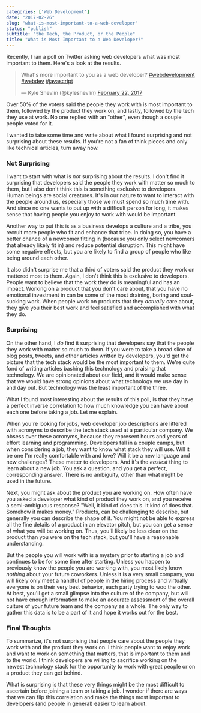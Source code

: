```yaml
---
categories: ['Web Development']
date: "2017-02-26"
slug: "what-is-most-important-to-a-web-developer"
status: "publish"
subtitle: "the Tech, the Product, or the People"
title: "What is Most Important to a Web Developer?"
---
```


Recently, I ran a poll on Twitter asking web developers what was most important to them. Here's a look at the results.

<blockquote class="twitter-tweet" data-lang="en"><p lang="en" dir="ltr">What's more important to you as a web developer? <a href="https://twitter.com/hashtag/webdevelopment?src=hash">#webdevelopment</a> <a href="https://twitter.com/hashtag/webdev?src=hash">#webdev</a> <a href="https://twitter.com/hashtag/javascript?src=hash">#javascript</a></p>— Kyle Shevlin (@kyleshevlin) <a href="https://twitter.com/kyleshevlin/status/834529080162738177">February 22, 2017</a></blockquote>

<script async src="//platform.twitter.com/widgets.js" charset="utf-8"></script>

Over 50% of the voters said the people they work with is most important to them, followed by the product they work on, and lastly, followed by the tech they use at work. No one replied with an "other", even though a couple people voted for it.

I wanted to take some time and write about what I found surprising and not surprising about these results. If you're not a fan of think pieces and only like technical articles, turn away now.

### Not Surprising

I want to start with what is _not_ surprising about the results. I don't find it surprising that developers said the people they work with matter so much to them, but I also don't think this is something exclusive to developers. Human beings are social creatures. It's in our nature to want to interact with the people around us, especially those we must spend so much time with. And since no one wants to put up with a difficult person for long, it makes sense that having people you enjoy to work with would be important.

Another way to put this is as a business develops a culture and a tribe, you recruit more people who fit and enhance that tribe. In doing so, you have a better chance of a newcomer fitting in (because you only select newcomers that already likely fit in) and reduce potential disruption. This might have some negative effects, but you are likely to find a group of people who like being around each other.

It also didn't surprise me that a third of voters said the product they work on mattered most to them. Again, I don't think this is exclusive to developers. People want to believe that the work they do is meaningful and has an impact. Working on a product that you don't care about, that you have no emotional investment in can be some of the most draining, boring and soul-sucking work. When people work on products that they _actually_ care about, they give you their best work and feel satisfied and accomplished with what they do.

### Surprising

On the other hand, I _do_ find it surprising that developers say that the people they work with matter so much to them. If you were to take a broad slice of blog posts, tweets, and other articles written by developers, you'd get the picture that the tech stack would be the most important to them. We're quite fond of writing articles bashing this technology and praising that technology. We are opinionated about our field, and it would make sense that we would have strong opinions about what technology we use day in and day out. But technology was the least important of the three.

What I found most interesting about the results of this poll, is that they have a perfect inverse correlation to how much knowledge you can have about each one before taking a job. Let me explain.

When you're looking for jobs, web developer job descriptions are littered with acronyms to describe the tech stack used at a particular company. We obsess over these acronyms, because they represent hours and years of effort learning and programming. Developers fall in a couple camps, but when considering a job, they want to know what stack they will use. Will it be one I'm really comfortable with and love? Will it be a new language and new challenges? These matter to developers. And it's the _easiest_ thing to learn about a new job. You ask a question, and you get a perfect, corresponding answer. There is no ambiguity, other than what might be used in the future.

Next, you might ask about the product you are working on. How often have you asked a developer what kind of product they work on, and you receive a semi-ambiguous response? "Well, it kind of does this. It kind of does that. Somehow it makes money." Products, can be challenging to describe, but generally you can describe the shape of it. You might not be able to express all the fine details of a product in an elevator pitch, but you can get a sense of what you will be working on. Thus, you'll likely be less clear on the product than you were on the tech stack, but you'll have a reasonable understanding.

But the people you will work with is a mystery prior to starting a job and continues to be for some time after starting. Unless you happen to previously know the people you are working with, you most likely know _nothing_ about your future coworkers. Unless it is a very small company, you will likely only meet a handful of people in the hiring process and virtually everyone is on their very best behavior, each party trying to woo the other. At best, you'll get a small glimpse into the culture of the company, but will not have enough information to make an accurate assessment of the overall culture of your future team and the company as a whole. The only way to gather this data is to be a part of it and hope it works out for the best.

### Final Thoughts

To summarize, it's not surprising that people care about the people they work with and the product they work on. I think people want to enjoy work and want to work on something that matters, that is important to them and to the world. I think developers are willing to sacrifice working on the newest technology stack for the opportunity to work with great people or on a product they can get behind.

What is surprising is that these very things might be the most difficult to ascertain before joining a team or taking a job. I wonder if there are ways that we can flip this correlation and make the things most important to developers (and people in general) easier to learn about.
